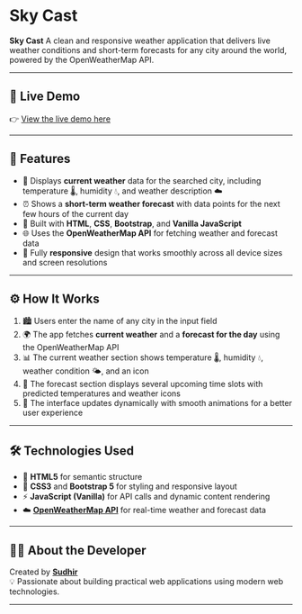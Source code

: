 # Sky Cast


**Sky Cast** A clean and responsive weather application that delivers live weather conditions and short-term forecasts for any city around the world, powered by the OpenWeatherMap API.

---

## 🔗 Live Demo

👉 [View the live demo here]()

---

## 🌟 Features

- 📍 Displays **current weather** data for the searched city, including temperature 🌡️, humidity 💧, and weather description ☁️  
- ⏰ Shows a **short-term weather forecast** with data points for the next few hours of the current day  
- 🧱 Built with **HTML**, **CSS**, **Bootstrap**, and **Vanilla JavaScript**  
- 🌐 Uses the **OpenWeatherMap API** for fetching weather and forecast data  
- 📱 Fully **responsive** design that works smoothly across all device sizes and screen resolutions  

---

## ⚙️ How It Works

1. 🏙️ Users enter the name of any city in the input field  
2. 🌍 The app fetches **current weather** and a **forecast for the day** using the OpenWeatherMap API  
3. 📊 The current weather section shows temperature 🌡️, humidity 💧, weather condition 🌤️, and an icon  
4. 🔮 The forecast section displays several upcoming time slots with predicted temperatures and weather icons  
5. 🧠 The interface updates dynamically with smooth animations for a better user experience  

---

## 🛠️ Technologies Used

- 🧾 **HTML5** for semantic structure  
- 🎨 **CSS3** and **Bootstrap 5** for styling and responsive layout  
- ⚡ **JavaScript (Vanilla)** for API calls and dynamic content rendering  
- ☁️ [**OpenWeatherMap API**](https://openweathermap.org/api) for real-time weather and forecast data  

---

## 👨‍💻 About the Developer

Created by [**Sudhir**](https://github.com/SudhirKannan)  
💡 Passionate about building practical web applications using modern web technologies.

---
